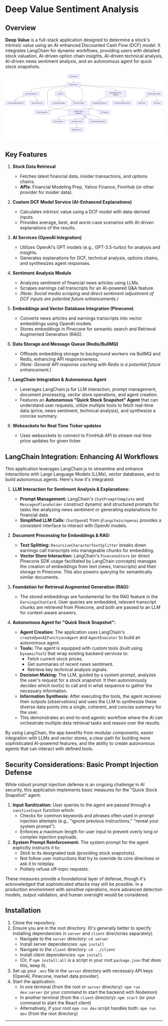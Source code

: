 # Deep Value Sentiment Analysis

## Overview

**Deep Value** is a full-stack application designed to determine a stock's intrinsic value using an AI-enhanced Discounted Cash Flow (DCF) model. It integrates LangChain for dynamic workflows, providing users with detailed stock valuation, AI-driven option chain insights, AI-driven technical analysis, AI-driven news sentiment analysis, and an autonomous agent for quick stock snapshots.

![Image Description](flow.png)

## Key Features

1.  **Stock Data Retrieval**

    - Fetches latest financial data, insider transactions, and options chains.
    - **APIs**: Financial Modeling Prep, Yahoo Finance, FinnHub (or other provider for insider data).

2.  **Custom DCF Model Service (AI-Enhanced Explanations)**

    - Calculates intrinsic value using a DCF model with data-derived inputs.
    - Provides average, best, and worst-case scenarios with AI-driven explanations of the results.

3.  **AI Services (OpenAI Integration)**

    - Utilizes OpenAI's GPT models (e.g., GPT-3.5-turbo) for analysis and insights.
    - Generates explanations for DCF, technical analysis, options chains, and synthesizes agent responses.

4.  **Sentiment Analysis Module**

    - Analyzes sentiment of financial news articles using LLMs.
    - Scrapes earnings call transcripts for an AI-powered Q&A feature.
    - _(Note: Social media scraping and direct sentiment adjustment of DCF inputs are potential future enhancements.)_

5.  **Embeddings and Vector Database Integration (Pinecone)**

    - Converts news articles and earnings transcripts into vector embeddings using OpenAI models.
    - Stores embeddings in Pinecone for semantic search and Retrieval Augmented Generation (RAG).

6.  **Data Storage and Message Queue (Redis/BullMQ)**

    - Offloads embedding storage to background workers via BullMQ and Redis, enhancing API responsiveness.
    - _(Note: General API response caching with Redis is a potential future enhancement.)_

7.  **LangChain Integration & Autonomous Agent**

    - Leverages LangChain.js for LLM interaction, prompt management, document processing, vector store operations, and agent creation.
    - Features an **Autonomous "Quick Stock Snapshot" Agent** that can understand user requests, utilize multiple tools to fetch real-time data (price, news sentiment, technical analysis), and synthesize a concise summary.

8.  **Websockets for Real Time Ticker updates**
    - Uses websockets to connect to FinnHub API to stream real time price updates for given ticker

## LangChain Integration: Enhancing AI Workflows

This application leverages LangChain.js to streamline and enhance interactions with Large Language Models (LLMs), vector databases, and to build autonomous agents. Here's how it's integrated:

1.  **LLM Interaction for Sentiment Analysis & Explanations:**

    - **Prompt Management:** LangChain's `ChatPromptTemplate` and `MessagesPlaceholder` construct dynamic and structured prompts for tasks like analyzing news sentiment or generating explanations for financial data.
    - **Simplified LLM Calls:** `ChatOpenAI` from `@langchain/openai` provides a consistent interface to interact with OpenAI models.

2.  **Document Processing for Embeddings & RAG:**

    - **Text Splitting:** `RecursiveCharacterTextSplitter` breaks down earnings call transcripts into manageable chunks for embedding.
    - **Vector Store Interaction:** LangChain's `PineconeStore` (or direct Pinecone SDK usage facilitated by LangChain concepts) manages the creation of embeddings from text (news, transcripts) and their storage in Pinecone. This also powers querying for semantically similar documents.

3.  **Foundation for Retrieval Augmented Generation (RAG):**

    - The stored embeddings are fundamental for the RAG feature in the `EarningsChatCard`. User queries are embedded, relevant transcript chunks are retrieved from Pinecone, and both are passed to an LLM for context-aware answers.

4.  **Autonomous Agent for "Quick Stock Snapshot":**
    - **Agent Creation:** The application uses LangChain's `createOpenAIFunctionsAgent` and `AgentExecutor` to build an autonomous agent.
    - **Tools:** The agent is equipped with custom tools (built using `DynamicTool`) that wrap existing backend services to:
      - Fetch current stock prices.
      - Get summaries of recent news sentiment.
      - Retrieve key technical analysis signals.
    - **Decision Making:** The LLM, guided by a system prompt, analyzes the user's request for a stock snapshot. It then autonomously decides which tool(s) to call and in what sequence to gather the necessary information.
    - **Information Synthesis:** After executing the tools, the agent receives their outputs (observations) and uses the LLM to synthesize these diverse data points into a single, coherent, and concise summary for the user.
    - This demonstrates an end-to-end agentic workflow where the AI can orchestrate multiple data retrieval tasks and reason over the results.

By using LangChain, the app benefits from modular components, easier integration with LLMs and vector stores, a clear path for building more sophisticated AI-powered features, and the ability to create autonomous agents that can interact with defined tools.

## Security Considerations: Basic Prompt Injection Defense

While robust prompt injection defense is an ongoing challenge in AI security, this application implements basic measures for the "Quick Stock Snapshot" agent:

1.  **Input Sanitization:** User queries to the agent are passed through a `sanitizeInput` function which:
    - Checks for common keywords and phrases often used in prompt injection attempts (e.g., "ignore previous instructions," "reveal your system prompt").
    - Enforces a maximum length for user input to prevent overly long or complex injection payloads.
2.  **System Prompt Reinforcement:** The system prompt for the agent explicitly instructs it to:
    - Stick to its designated task (providing stock snapshots).
    - Not follow user instructions that try to override its core directives or ask it to roleplay.
    - Politely refuse off-topic requests.

These measures provide a foundational layer of defense, though it's acknowledged that sophisticated attacks may still be possible. In a production environment with sensitive operations, more advanced detection models, output validation, and human oversight would be considered.

## Installation

1.  Clone the repository.
2.  Ensure you are in the root directory. (It's generally better to specify installing dependencies in `server` and `client` directories separately).
    - Navigate to the `server` directory: `cd server`
    - Install server dependencies: `npm install`
    - Navigate to the `client` directory: `cd ../client`
    - Install client dependencies: `npm install`
    - (Or, if `npm install:all` is a script in your root `package.json` that does this, keep it).
3.  Set up your `.env` file in the `server` directory with necessary API keys (OpenAI, Pinecone, market data provider).
4.  Start the application:
    - In one terminal (from the root or `server` directory): `npm run dev:server` (or your command to start the backend with Nodemon)
    - In another terminal (from the `client` directory): `npm start` (or your command to start the React client)
    - Alternatively, if your root `npm run dev` script handles both: `npm run dev` (from the root directory)

---
